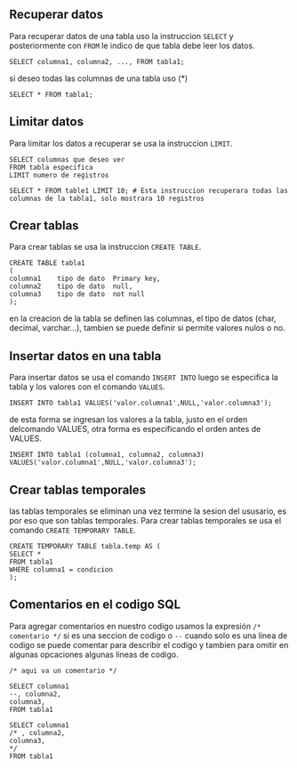## Recuperar datos
Para recuperar datos de una tabla uso la instruccion `SELECT` y posteriormente con `FROM` le indico de que tabla debe leer los datos.

~~~~Mysql
SELECT columna1, columna2, ..., FROM tabla1;
~~~~

si deseo todas las columnas de una tabla uso (*)

~~~~Mysql
SELECT * FROM tabla1;
~~~~


## Limitar datos
Para limitar los datos a recuperar se usa la instruccion `LIMIT`.

~~~~Mysql
SELECT columnas que deseo ver
FROM tabla especifica
LIMIT numero de registros

SELECT * FROM table1 LIMIT 10; # Esta instruccion recuperara todas las columnas de la tabla1, solo mostrara 10 registros
~~~~

## Crear tablas
Para crear tablas se usa la instruccion `CREATE TABLE`.

~~~~Mysql
CREATE TABLE tabla1
(
columna1    tipo de dato  Primary key,
columna2    tipo de dato  null,
columna3    tipo de dato  not null
);
~~~~

en la creacion de la tabla se definen las columnas, el tipo de datos (char, decimal, varchar...), tambien se puede definir si permite valores nulos o no.


## Insertar datos en una tabla
Para insertar datos se usa el comando `INSERT INTO` luego se especifica la tabla y los valores con el comando `VALUES`.

~~~~Mysql
INSERT INTO tabla1 VALUES('valor.columna1',NULL,'valor.columna3');
~~~~

de esta forma se ingresan los valores a la tabla, justo en el orden delcomando VALUES, otra forma es especificando el orden antes de VALUES.

~~~~Mysql
INSERT INTO tabla1 (columna1, columna2, columna3) VALUES('valor.columna1',NULL,'valor.columna3');
~~~~

## Crear tablas temporales
las tablas temporales se eliminan una vez termine la sesion del ususario, es por eso que son tablas temporales.
Para crear tablas temporales se usa el comando `CREATE TEMPORARY TABLE`.

~~~~Mysql
CREATE TEMPORARY TABLE tabla.temp AS (
SELECT *
FROM tabla1
WHERE columna1 = condicion
);
~~~~

## Comentarios en el codigo SQL
Para agregar comentarios en nuestro codigo usamos la expresión `/* comentario */` si es una seccion de codigo o `--` cuando solo es una linea de codigo
se puede comentar para describir el codigo y tambien para omitir en algunas opcaciones algunas lineas de codigo.

~~~~Mysql
/* aqui va un comentario */

SELECT columna1
--, columna2, 
columna3,
FROM tabla1

SELECT columna1
/* , columna2, 
columna3,
*/
FROM tabla1
~~~~



